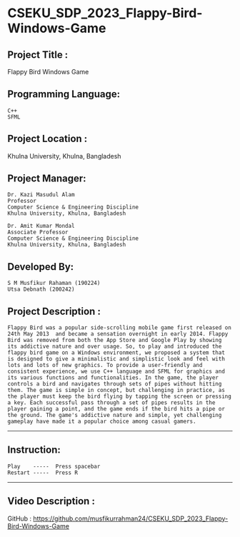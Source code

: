 # CSEKU_SDP_2023_Flappy-Bird-Windows-Game

## Project Title : 

Flappy Bird Windows Game

## Programming Language: 
    
    C++
    SFML 

## Project Location : 

Khulna University, Khulna, Bangladesh

## Project Manager:

    Dr. Kazi Masudul Alam
    Professor
    Computer Science & Engineering Discipline
    Khulna University, Khulna, Bangladesh 
                    
    Dr. Amit Kumar Mondal
    Associate Professor
    Computer Science & Engineering Discipline
    Khulna University, Khulna, Bangladesh
          
## Developed By:

	S M Musfikur Rahaman (190224)
	Utsa Debnath (200242)


## Project Description :

	Flappy Bird was a popular side-scrolling mobile game first released on 24th May 2013  and became a sensation overnight in early 2014. Flappy Bird was removed from both the App Store and Google Play by showing its addictive nature and over usage. So, to play and introduced the flappy bird game on a Windows environment, we proposed a system that is designed to give a minimalistic and simplistic look and feel with lots and lots of new graphics. To provide a user-friendly and consistent experience, we use C++ language and SFML for graphics and its various functions and functionalities. In the game, the player controls a bird and navigates through sets of pipes without hitting them. The game is simple in concept, but challenging in practice, as the player must keep the bird flying by tapping the screen or pressing a key. Each successful pass through a set of pipes results in the player gaining a point, and the game ends if the bird hits a pipe or the ground. The game's addictive nature and simple, yet challenging gameplay have made it a popular choice among casual gamers.

***

## Instruction:

	Play    -----  Press spacebar
	Restart -----  Press R

***

## Video Description :

GitHub :  https://github.com/musfikurrahman24/CSEKU_SDP_2023_Flappy-Bird-Windows-Game



